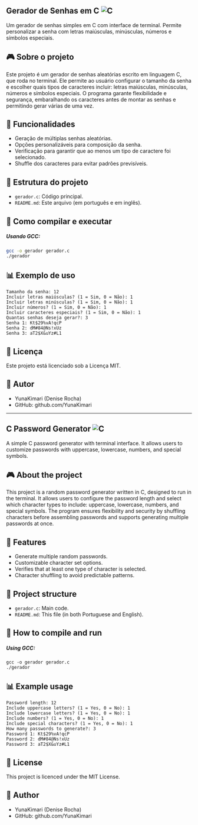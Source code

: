 ## Gerador de Senhas em C ![C](https://img.shields.io/badge/C-Programming-00599C?logo=c)
Um gerador de senhas simples em C com interface de terminal. Permite personalizar a senha com letras maiúsculas, minúsculas, números e símbolos especiais.

## 🎮 Sobre o projeto
Este projeto é um gerador de senhas aleatórias escrito em linguagem C, que roda no terminal. Ele permite ao usuário configurar o tamanho da senha e escolher quais tipos de caracteres incluir: letras maiúsculas, 
minúsculas, números e símbolos especiais. O programa garante flexibilidade e segurança, embaralhando os caracteres antes de montar as senhas e permitindo gerar várias de uma vez. 

## 🔧 Funcionalidades
- Geração de múltiplas senhas aleatórias.
- Opções personalizáveis para composição da senha.
- Verificação para garantir que ao menos um tipo de caractere foi selecionado.
- Shuffle dos caracteres para evitar padrões previsíveis.

## 📁 Estrutura do projeto
- `gerador.c`: Código principal.
- `README.md`: Este arquivo (em português e em inglês).

## 🚀 Como compilar e executar
##### Usando GCC:
```bash
gcc -o gerador gerador.c
./gerador
```

## 📊 Exemplo de uso
```
Tamanho da senha: 12
Incluir letras maiúsculas? (1 = Sim, 0 = Não): 1
Incluir letras minúsculas? (1 = Sim, 0 = Não): 1
Incluir números? (1 = Sim, 0 = Não): 1
Incluir caracteres especiais? (1 = Sim, 0 = Não): 1
Quantas senhas deseja gerar?: 3
Senha 1: Kt$29%vA!qcP
Senha 2: dM#84@Ns!xUz
Senha 3: aT2$X&uYz#L1
```

## 📄 Licença
Este projeto está licenciado sob a Licença MIT.

## 👤 Autor
- YunaKimari (Denise Rocha)
- GitHub: github.com/YunaKimari

---

## C Password Generator ![C](https://img.shields.io/badge/C-Programming-00599C?logo=c)
A simple C password generator with terminal interface. It allows users to customize passwords with uppercase, lowercase, numbers, and special symbols.

## 🎮 About the project
This project is a random password generator written in C, designed to run in the terminal. It allows users to configure the password length and select which character types to include: uppercase, lowercase, numbers, and 
special symbols. The program ensures flexibility and security by shuffling characters before assembling passwords and supports generating multiple passwords at once. 

## 🔧 Features
- Generate multiple random passwords.
- Customizable character set options.
- Verifies that at least one type of character is selected.
- Character shuffling to avoid predictable patterns.

## 📁 Project structure
- `gerador.c`: Main code.
- `README.md`: This file (in both Portuguese and English).

## 🚀 How to compile and run
##### Using GCC:
```bach
gcc -o gerador gerador.c
./gerador
```

## 📊 Example usage
```
Password length: 12
Include uppercase letters? (1 = Yes, 0 = No): 1
Include lowercase letters? (1 = Yes, 0 = No): 1
Include numbers? (1 = Yes, 0 = No): 1
Include special characters? (1 = Yes, 0 = No): 1
How many passwords to generate?: 3
Password 1: Kt$29%vA!qcP
Password 2: dM#84@Ns!xUz
Password 3: aT2$X&uYz#L1
```

## 📄 License
This project is licenced under the MIT License.

## 👤 Author
- YunaKimari (Denise Rocha)
- GitHub: github.com/YunaKimari
